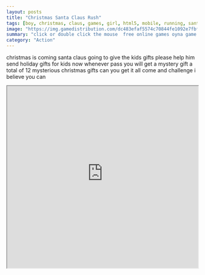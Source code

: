 ```yaml
---
layout: posts
title: "Christmas Santa Claus Rush"
tags: [boy, christmas, claus, games, girl, html5, mobile, running, santa, parkour, free, online, games, oyna, game, free, games, play, play, games]
image: "https://img.gamedistribution.com/dc483efaf5574c70844fe1092e7fbf8e.jpg"
summary: "click or double click the mouse  free online games oyna game free games play play games"
category: "Action"
---
```


christmas is coming santa claus going to give the kids gifts please help him send holiday gifts for kids now whenever pass you will get a mystery gift a total of 12 mysterious christmas gifts can you get it all come and challenge i believe you can

<iframe width="100%" height="480px;" src="https://html5.gamedistribution.com/dc483efaf5574c70844fe1092e7fbf8e/"></iframe>